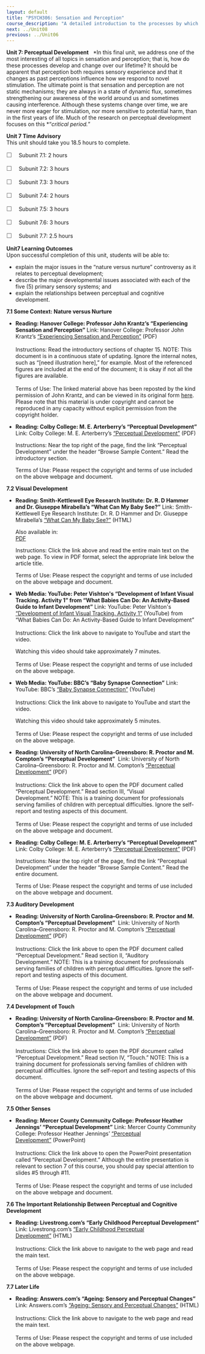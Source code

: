 ```yaml
---
layout: default
title: "PSYCH306: Sensation and Perception"
course_description: "A detailed introduction to the processes by which we absorb information from environmental stimuli and convert it into data that our brains and bodies use to modify behavior."
next: ../Unit08
previous: ../Unit06
---
```

**Unit 7: Perceptual Development** <span id="7"></span> 
*In this final unit, we address one of the most interesting of all
topics in sensation and perception; that is, how do these processes
develop and change over our lifetime? It should be apparent that
perception both requires sensory experience and that it changes as past
perceptions influence how we respond to novel stimulation. The ultimate
point is that sensation and perception are not static mechanisms; they
are always in a state of dynamic flux, sometimes strengthening our
awareness of the world around us and sometimes causing interference.
Although these systems change over time, we are never more eager for
stimulation, nor more sensitive to potential harm, than in the first
years of life. Much of the research on perceptual development focuses on
this *“*critical period.*”

**Unit 7 Time Advisory**  
This unit should take you 18.5 hours to complete.  
  
 <span dir="LTR"><span
style="color: rgb(85, 85, 85); font-family: 'Myriad Pro', 'Gill Sans', 'Gill Sans MT', Calibri, sans-serif; font-size: 16px; line-height: 21px; text-align: left; -webkit-text-size-adjust: none; ">☐
   </span>Subunit 7.1: 2 hours</span>  
  
 <span dir="LTR"><span
style="color: rgb(85, 85, 85); font-family: 'Myriad Pro', 'Gill Sans', 'Gill Sans MT', Calibri, sans-serif; font-size: 16px; line-height: 21px; text-align: left; -webkit-text-size-adjust: none; ">☐
   </span>Subunit 7.2: 3 hours</span>  
  
 <span dir="LTR"><span
style="color: rgb(85, 85, 85); font-family: 'Myriad Pro', 'Gill Sans', 'Gill Sans MT', Calibri, sans-serif; font-size: 16px; line-height: 21px; text-align: left; -webkit-text-size-adjust: none; ">☐
   </span>Subunit 7.3: 3 hours</span>  
  
 <span dir="LTR"><span
style="color: rgb(85, 85, 85); font-family: 'Myriad Pro', 'Gill Sans', 'Gill Sans MT', Calibri, sans-serif; font-size: 16px; line-height: 21px; text-align: left; -webkit-text-size-adjust: none; ">☐
   </span>Subunit 7.4: 2 hours</span>  
  
 <span dir="LTR"><span
style="color: rgb(85, 85, 85); font-family: 'Myriad Pro', 'Gill Sans', 'Gill Sans MT', Calibri, sans-serif; font-size: 16px; line-height: 21px; text-align: left; -webkit-text-size-adjust: none; ">☐
   </span>Subunit 7.5: 3 hours</span>  
  
 <span dir="LTR"><span
style="color: rgb(85, 85, 85); font-family: 'Myriad Pro', 'Gill Sans', 'Gill Sans MT', Calibri, sans-serif; font-size: 16px; line-height: 21px; text-align: left; -webkit-text-size-adjust: none; ">☐
   </span>Subunit 7.6: 3 hours</span>  
  
 <span dir="LTR"><span
style="color: rgb(85, 85, 85); font-family: 'Myriad Pro', 'Gill Sans', 'Gill Sans MT', Calibri, sans-serif; font-size: 16px; line-height: 21px; text-align: left; -webkit-text-size-adjust: none; ">☐
   </span>Subunit 7.7: 2.5 hours</span>

**Unit7 Learning Outcomes**  
Upon successful completion of this unit, students will be able to:

-   explain the major issues in the “nature versus nurture” controversy
    as it relates to perceptual development;
-   describe the major developmental issues associated with each of the
    five (5) primary sensory systems; and
-   explain the relationships between perceptual and cognitive
    development.

**7.1 Some Context: Nature versus Nurture** <span id="7.1"></span> 
-   **Reading: Hanover College: Professor John Krantz’s “Experiencing
    Sensation and Perception”**
    Link: Hanover College: Professor John Krantz’s [“Experiencing
    Sensation and
    Perception”](http://www.saylor.org/site/wp-content/uploads/2014/05/PSYCH306-Experiencing-Sensation-and-Perception-Chapter-15.pdf) (PDF)  
        
     Instructions: Read the introductory sections of chapter 15. NOTE:
    This document is in a continuous state of updating. Ignore the
    internal notes, such as “[need illustration here],” for example.
    Most of the referenced figures are included at the end of the
    document; it is okay if not all the figures are available.  
        
     Terms of Use: The linked material above has been reposted by the
    kind permission of John Krantz, and can be viewed in its original
    form [here](http://psych.hanover.edu/classes/sensation/). Please
    note that this material is under copyright and cannot be reproduced
    in any capacity without explicit permission from the copyright
    holder.

-   **Reading: Colby College: M. E. Arterberry’s “Perceptual
    Development”**
    Link: Colby College: M. E. Arterberry’s [“Perceptual
    Development”](http://www.elsevierdirect.com/brochures/Infant/overview.html) (PDF)  
      
     Instructions: Near the top right of the page, find the link
    “Perceptual Development” under the header “Browse Sample
    Content.” Read the introductory section.  
      
     Terms of Use: Please respect the copyright and terms of use
    included on the above webpage and document.

**7.2 Visual Development** <span id="7.2"></span> 
-   **Reading: Smith-Kettlewell Eye Research Institute: Dr. R. D Hammer
    and Dr. Giuseppe Mirabella’s “What Can My Baby See?”**
    Link: Smith-Kettlewell Eye Research Institute: Dr. R. D Hammer and
    Dr. Giuseppe Mirabella’s [“What Can My Baby
    See?”](http://www.ski.org/Vision/babyvision.html?id=10) (HTML)  
      
     Also available in:  
     [PDF](http://www.ski.org/Vision/babyvision.pdf)  
      
     Instructions: Click the link above and read the entire main text on
    the web page. To view in PDF format, select the appropriate link
    below the article title.  
      
     Terms of Use: Please respect the copyright and terms of use
    included on the above webpage and document.

-   **Web Media: YouTube: Peter Vishton's “Development of Infant Visual
    Tracking. Activity 1” from “What Babies Can Do: An Activity-Based
    Guide to Infant Development”**
    Link: YouTube: Peter Vishton's [“Development of Infant Visual
    Tracking. Activity
    1](http://www.youtube.com/watch?v=cCFzqcje838&feature=related)[”](http://www.youtube.com/watch?v=cCFzqcje838&feature=related) (YouTube)
    from “What Babies Can Do: An Activity-Based Guide to Infant
    Development”   
        
     Instructions: Click the link above to navigate to YouTube and start
    the video.   
      
     Watching this video should take approximately 7 minutes.  
        
     Terms of Use: Please respect the copyright and terms of use
    included on the above webpage.

-   **Web Media: YouTube: BBC’s “Baby Synapse Connection”**
    Link: YouTube: BBC’s [“Baby Synapse
    Connection”](http://www.youtube.com/watch?v=8J-JflThHks) (YouTube)  
        
     Instructions: Click the link above to navigate to YouTube and start
    the video.   
      
     Watching this video should take approximately 5 minutes.  
        
     Terms of Use: Please respect the copyright and terms of use
    included on the above webpage.

-   **Reading: University of North Carolina-Greensboro: R. Proctor and
    M. Compton’s “Perceptual Development”**
     Link: University of North Carolina–Greensboro: R. Proctor and M.
    Compton’s [“Perceptual
    Development”](http://center.uncg.edu/content/v2/m3/m3_learner.pdf) (PDF)  
        
     Instructions: Click the link above to open the PDF document called
    “Perceptual Development.” Read section III, “Visual
    Development.” NOTE: This is a training document for professionals
    serving families of children with perceptual difficulties. Ignore
    the self-report and testing aspects of this document.  
        
     Terms of Use: Please respect the copyright and terms of use
    included on the above webpage and document.

-   **Reading: Colby College: M. E. Arterberry’s “Perceptual
    Development”**
    Link: Colby College: M. E. Arterberry’s [“Perceptual
    Development”](http://www.elsevierdirect.com/brochures/Infant/PDFs/Perceptual%20development.pdf) (PDF)  
      
     Instructions: Near the top right of the page, find the link
    “Perceptual Development” under the header “Browse Sample
    Content.” Read the entire document.  
      
     Terms of Use: Please respect the copyright and terms of use
    included on the above webpage and document.

**7.3 Auditory Development** <span id="7.3"></span> 
-   **Reading: University of North Carolina–Greensboro: R. Proctor and
    M. Compton’s “Perceptual Development”**
     Link: University of North Carolina–Greensboro: R. Proctor and M.
    Compton’s [“Perceptual
    Development”](http://center.uncg.edu/content/v2/m3/m3_learner.pdf) (PDF)  
        
     Instructions: Click the link above to open the PDF document called
    “Perceptual Development.” Read section II, “Auditory
    Development.” NOTE: This is a training document for professionals
    serving families of children with perceptual difficulties. Ignore
    the self-report and testing aspects of this document.  
        
     Terms of Use: Please respect the copyright and terms of use
    included on the above webpage and document.

**7.4 Development of Touch** <span id="7.4"></span> 
-   **Reading: University of North Carolina–Greensboro: R. Proctor and
    M. Compton’s “Perceptual Development”**
     Link: University of North Carolina–Greensboro: R. Proctor and M.
    Compton’s [“Perceptual
    Development”](http://center.uncg.edu/content/v2/m3/m3_learner.pdf) (PDF)  
        
     Instructions: Click the link above to open the PDF document called
    “Perceptual Development.” Read section IV, “Touch.” NOTE: This is a
    training document for professionals serving families of children
    with perceptual difficulties. Ignore the self-report and testing
    aspects of this document.  
        
     Terms of Use: Please respect the copyright and terms of use
    included on the above webpage and document.

**7.5 Other Senses** <span id="7.5"></span> 
-   **Reading: Mercer County Community College: Professor Heather
    Jennings’ “Perceptual Development”**
    Link: Mercer County Community College: Professor Heather
    Jennings’ [“Perceptual
    Development”](http://www.mccc.edu/~jenningh/Courses/documents/) (PowerPoint)  
        
     Instructions: Click the link above to open the PowerPoint
    presentation called “Perceptual Development.” Although the entire
    presentation is relevant to section 7 of this course, you should pay
    special attention to slides \#5 through \#11.  
        
     Terms of Use: Please respect the copyright and terms of use
    included on the above webpage and document.

**7.6 The Important Relationship Between Perceptual and Cognitive
Development** <span id="7.6"></span> 
-   **Reading: Livestrong.com’s “Early Childhood Perceptual
    Development”**
    Link: Livestrong.com’s [“Early Childhood Perceptual
    Development”](http://www.livestrong.com/article/74546-early-childhood-perceptual-development/) (HTML)  
        
     Instructions: Click the link above to navigate to the web page and
    read the main text.  
        
     Terms of Use: Please respect the copyright and terms of use
    included on the above webpage.

**7.7 Later Life** <span id="7.7"></span> 
-   **Reading: Answers.com’s “Ageing: Sensory and Perceptual Changes”**
    Link: Answers.com’s [“Ageing: Sensory and Perceptual
    Changes”](http://www.answers.com/topic/ageing-sensory-and-perceptual-changes) (HTML)  
        
     Instructions: Click the link above to navigate to the web page and
    read the main text.  
        
     Terms of Use: Please respect the copyright and terms of use
    included on the above webpage.


